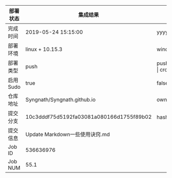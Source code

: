 部署状态 | 集成结果 | 参考值
---|---|---
完成时间 | 2019-05-24 15:15:00 | yyyy-mm-dd hh:mm:ss
部署环境 | linux + 10.15.3 | window \| linux + stable
部署类型 | push | push \| pull_request \| api \| cron
启用Sudo | true | false \| true
仓库地址 | Syngnath/Syngnath.github.io | owner_name/repo_name
提交分支 | 10c3dddf75d5192fa03081a080166d1755f89b02 | hash 16位
提交信息 | Update Markdown一些使用诀窍.md |
Job ID   | 536636976 |
Job NUM  | 55.1 |
